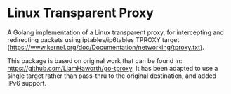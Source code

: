 Linux Transparent Proxy
=======================

A Golang implementation of a Linux transparent proxy, for intercepting and redirecting packets using iptables/ip6tables TPROXY target (https://www.kernel.org/doc/Documentation/networking/tproxy.txt).

This package is based on original work that can be found in: https://github.com/LiamHaworth/go-tproxy. It has been adapted to use a single target rather than pass-thru to the original destination, and added IPv6 support.